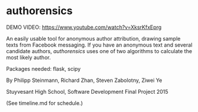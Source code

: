 # authorensics

DEMO VIDEO: https://www.youtube.com/watch?v=XksrKfxEprg

An easily usable tool for anonymous author attribution, drawing sample texts from Facebook messaging. If you have an anonymous text and several candidate authors, *authorensics* uses one of two algorithms to calculate the most likely author.

Packages needed: flask, scipy

By Philipp Steinmann, Richard Zhan, Steven Zabolotny, Ziwei Ye

Stuyvesant High School, Software Development Final Project 2015

(See timeline.md for schedule.)
